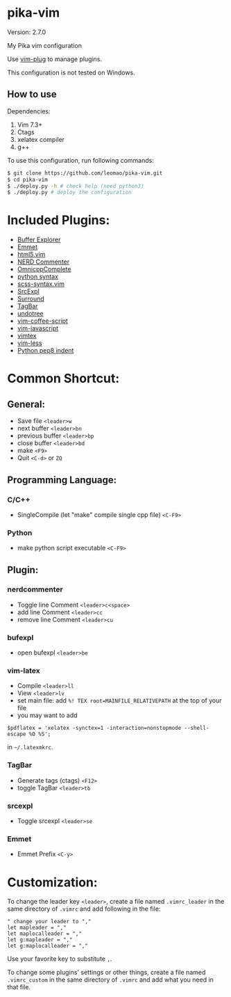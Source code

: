 pika-vim
========

Version: 2.7.0

My Pika vim configuration

Use [vim-plug](https://github.com/tpope/vim-pathogen) to manage plugins.

This configuration is not tested on Windows.

## How to use
Dependencies:

1. Vim 7.3+
3. Ctags
4. xelatex compiler
5. g++

To use this configuration, run following commands:
```bash
$ git clone https://github.com/leomao/pika-vim.git
$ cd pika-vim
$ ./deploy.py -h # check help (need python3)
$ ./deploy.py # deploy the configuration
```

Included Plugins:
=======
* [Buffer Explorer](https://github.com/jlanzarotta/bufexplorer)
* [Emmet](https://github.com/mattn/emmet-vim)
* [html5.vim](https://github.com/othree/html5.vim)
* [NERD Commenter](https://github.com/scrooloose/nerdcommenter)
* [OmnicppComplete](https://github.com/vim-scripts/OmniCppComplete)
* [python syntax](https://github.com/hdima/python-syntax)
* [scss-syntax.vim](https://github.com/cakebaker/scss-syntax.vim)
* [SrcExpl](https://github.com/wesleyche/SrcExpl)
* [Surround](https://github.com/tpope/vim-surround)
* [TagBar](https://github.com/majutsushi/tagbar)
* [undotree](https://github.com/mbbill/undotree)
* [vim-coffee-script](https://github.com/kchmck/vim-coffee-script)
* [vim-javascript](https://github.com/pangloss/vim-javascript)
* [vimtex](https://github.com/lervag/vimtex)
* [vim-less](https://github.com/groenewege/vim-less.git)
* [Python pep8 indent](https://github.com/hynek/vim-python-pep8-indent)

Common Shortcut:
=======
General:
-------
+ Save file `<leader>w`
+ next buffer `<leader>bn`
+ previous buffer `<leader>bp`
+ close buffer `<leader>bd`
+ make `<F9>`
+ Quit `<C-d>` or `ZQ`

Programming Language:
-------
### C/C++
+ SingleCompile (let "make" compile single cpp file) `<C-F9>`

### Python
+ make python script executable `<C-F9>`

Plugin:
-------
### nerdcommenter
+ Toggle line Comment `<leader>c<space>`
+ add line Comment `<leader>cc`
+ remove line Comment `<leader>cu`

### bufexpl
+ open bufexpl `<leader>be`

### vim-latex
+ Compile `<leader>ll`
+ View `<leader>lv`
+ set main file: add `%! TEX root=MAINFILE_RELATIVEPATH` at the top of your file
+ you may want to add
```
$pdflatex = 'xelatex -synctex=1 -interaction=nonstopmode --shell-escape %O %S';
```
in  `~/.latexmkrc`.

### TagBar
+ Generate tags (ctags) `<F12>`
+ toggle TagBar `<leader>tb`

### srcexpl
+ Toggle srcexpl `<leader>se`

### Emmet
+ Emmet Prefix `<C-y>`

Customization:
=======
To change the leader key `<leader>`, create a file named `.vimrc_leader`
in the same directory of `.vimrc` and add following in the file:
```
" change your leader to ","
let mapleader = ","
let maplocalleader = ","
let g:mapleader = ","
let g:maplocalleader = ","
```
Use your favorite key to substitute `,`.  

To change some plugins' settings or other things, create a file named
`.vimrc_custom` in the same directory of `.vimrc` and add what you need
in that file.
